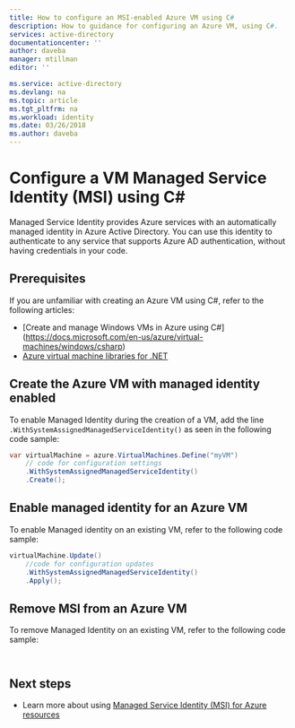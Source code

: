 ```yaml
---
title: How to configure an MSI-enabled Azure VM using C#
description: How to guidance for configuring an Azure VM, using C#.
services: active-directory
documentationcenter: ''
author: daveba
manager: mtillman
editor: ''

ms.service: active-directory
ms.devlang: na
ms.topic: article
ms.tgt_pltfrm: na
ms.workload: identity
ms.date: 03/26/2018
ms.author: daveba
---
```


# Configure a VM Managed Service Identity (MSI) using C#

Managed Service Identity provides Azure services with an automatically managed identity in Azure Active Directory. You can use this identity to authenticate to any service that supports Azure AD authentication, without having credentials in your code. 

## Prerequisites

If you are unfamiliar with creating an Azure VM using C#, refer to the following articles:

- [Create and manage Windows VMs in Azure using C#] (https://docs.microsoft.com/en-us/azure/virtual-machines/windows/csharp)
- [Azure virtual machine libraries for .NET](https://docs.microsoft.com/dotnet/api/overview/azure/virtualmachines?view=azure-dotnet)

## Create the Azure VM with managed identity enabled

To enable Managed Identity during the creation of a VM, add the line `.WithSystemAssignedManagedServiceIdentity()` as seen in the following code sample:  

```csharp
var virtualMachine = azure.VirtualMachines.Define("myVM")
    // code for configuration settings
    .WithSystemAssignedManagedServiceIdentity()
    .Create();

```  
## Enable managed identity for an Azure VM

To enable Managed identity on an existing VM, refer to the following code sample:

```csharp
virtualMachine.Update()
    //code for configuration updates
    .WithSystemAssignedManagedServiceIdentity()
    .Apply();

```

## Remove MSI from an Azure VM

To remove Managed Identity on an existing VM, refer to the following code sample:

```csharp



```


## Next steps
- Learn more about using [Managed Service Identity (MSI) for Azure resources](overview.md)